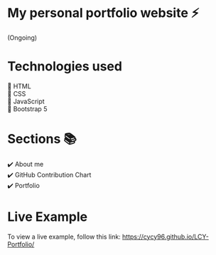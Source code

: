 # My personal portfolio website ⚡️
(Ongoing)

# Technologies used
🔶 HTML <br> 🔶 CSS <br> 🔶 JavaScript <br> 🔶 Bootstrap 5

# Sections 📚
✔️ About me <br> ✔️ GitHub Contribution Chart <br>✔️ Portfolio <br> 

# Live Example
To view a live example, follow this link: https://cycy96.github.io/LCY-Portfolio/
